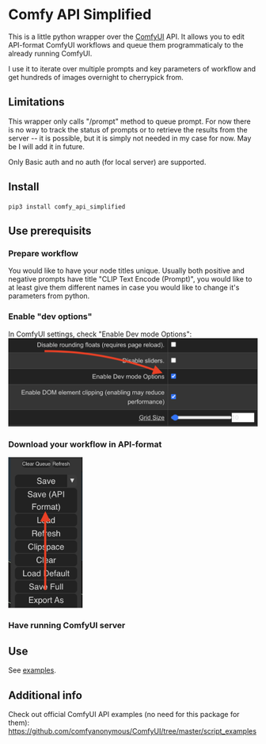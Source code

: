 # Comfy API Simplified
This is a little python wrapper over the [ComfyUI](https://github.com/comfyanonymous/ComfyUI) API. It allows you to edit API-format ComfyUI workflows and queue them programmaticaly to the already running ComfyUI.

I use it to iterate over multiple prompts and key parameters of workflow and get hundreds of images overnight to cherrypick from.

## Limitations

This wrapper only calls "/prompt" method to queue prompt. For now there is no way to track the status of prompts or to retrieve the results from the server -- it is possible, but it is simply not needed in my case for now. May be I will add it in future.

Only Basic auth and no auth (for local server) are supported.

## Install

`pip3 install comfy_api_simplified`

## Use prerequisits

### Prepare workflow

You would like to have your node titles unique. Usually both positive and negative prompts have title "CLIP Text Encode (Prompt)", you would like to at least give them different names in case you would like to change it's parameters from python.

### Enable "dev options"

In ComfyUI settings, check "Enable Dev mode Options":
![Alt text](misc/dev_opt.png)

### Download your workflow in API-format
<img src="misc/download.png" width="150">

### Have running ComfyUI server

## Use

See [examples](examples/queue_with_different_params.py).

## Additional info
Check out official ComfyUI API examples (no need for this package for them): https://github.com/comfyanonymous/ComfyUI/tree/master/script_examples